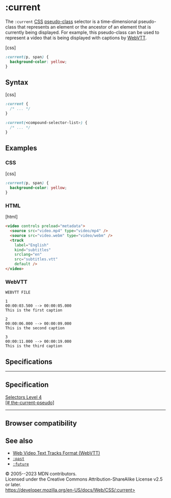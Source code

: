 :current
========

The `:current` [CSS](https://developer.mozilla.org/en-US/docs/Web/CSS)
[pseudo-class](pseudo-classes.md) selector is a time-dimensional
pseudo-class that represents an element or the ancestor of an element
that is currently being displayed. For example, this pseudo-class can be
used to represent a video that is being displayed with captions by
[WebVTT](https://developer.mozilla.org/en-US/docs/Web/API/WebVTT_API).

[css]

```css
:current(p, span) {
  background-color: yellow;
}
```

Syntax
------

[css]

```css
:current {
  /* ... */
}

:current(<compound-selector-list>) {
  /* ... */
}
```

Examples
--------

### CSS

[css]

```css
:current(p, span) {
  background-color: yellow;
}
```

### HTML

[html]

```html
<video controls preload="metadata">
  <source src="video.mp4" type="video/mp4" />
  <source src="video.webm" type="video/webm" />
  <track
    label="English"
    kind="subtitles"
    srclang="en"
    src="subtitles.vtt"
    default />
</video>
```

### WebVTT

```
WEBVTT FILE

1
00:00:03.500 --> 00:00:05.000
This is the first caption

2
00:00:06.000 --> 00:00:09.000
This is the second caption

3
00:00:11.000 --> 00:00:19.000
This is the third caption
```

Specifications
--------------

  --------------------------------------------------------------------------------------

Specification
  --------------------------------------------------------------------------------------

  [Selectors Level 4\
  [\#
  the-current-pseudo]](https://drafts.csswg.org/selectors/#the-current-pseudo)

  --------------------------------------------------------------------------------------

Browser compatibility
---------------------

See also
--------

- [Web Video Text Tracks Format
    (WebVTT)](https://developer.mozilla.org/en-US/docs/Web/API/WebVTT_API)
- [`:past`](:past)
- [`:future`](:future)

© 2005--2023 MDN contributors.\
Licensed under the Creative Commons Attribution-ShareAlike License v2.5
or later.\
https://developer.mozilla.org/en-US/docs/Web/CSS/:current>
